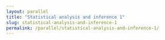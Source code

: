 ```yaml
---
layout: parallel
title: "Statistical analysis and inference 1"
slug: statistical-analysis-and-inference-1
permalink: /parallel/statistical-analysis-and-inference-1/
---
```


<!-- This session page will dynamically render data from _data/parallel.yml or individual ymls -->
